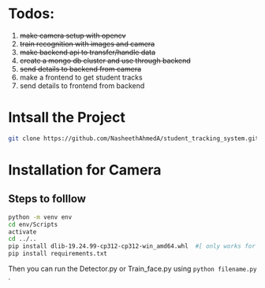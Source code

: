 # Todos:

1. ~~make camera setup with opencv~~
2. ~~train recognition with images and camera~~
3. ~~make backend api to transfer/handle data~~
4. ~~create a mongo db cluster and use through backend~~
5. ~~send details to backend from camera~~
6. make a frontend to get student tracks
7. send details to frontend from backend

# Intsall the Project

```sh
git clone https://github.com/NasheethAhmedA/student_tracking_system.git
```

# Installation for Camera

## Steps to folllow

```sh
python -m venv env
cd env/Scripts
activate
cd ../..
pip install dlib-19.24.99-cp312-cp312-win_amd64.whl  #[ only works for python 3.12 and you need to download the file ]
pip install requirements.txt
```

Then you can run the Detector.py or Train_face.py using ```python filename.py``` .